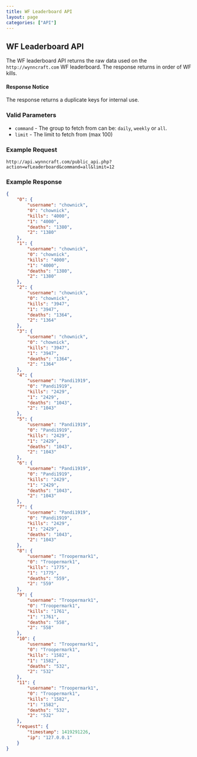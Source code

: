 ```yaml
---
title: WF Leaderboard API
layout: page
categories: ["API"]
---
```


## WF Leaderboard API
The WF leaderboard API returns the raw data used on the `http://wynncraft.com` WF leaderboard. The response returns in order of WF kills.

#### Response Notice
The response returns a duplicate keys for internal use.

### Valid Parameters
* `command` - The group to fetch from can be: `daily`, `weekly` or `all`.
* `limit` - The limit to fetch from (max 100)

### Example Request
`http://api.wynncraft.com/public_api.php?action=wfLeaderboard&command=all&limit=12`

### Example Response
```json
{
    "0": {
        "username": "chownick",
        "0": "chownick",
        "kills": "4000",
        "1": "4000",
        "deaths": "1380",
        "2": "1380"
    },
    "1": {
        "username": "chownick",
        "0": "chownick",
        "kills": "4000",
        "1": "4000",
        "deaths": "1380",
        "2": "1380"
    },
    "2": {
        "username": "chownick",
        "0": "chownick",
        "kills": "3947",
        "1": "3947",
        "deaths": "1364",
        "2": "1364"
    },
    "3": {
        "username": "chownick",
        "0": "chownick",
        "kills": "3947",
        "1": "3947",
        "deaths": "1364",
        "2": "1364"
    },
    "4": {
        "username": "Pandi1919",
        "0": "Pandi1919",
        "kills": "2429",
        "1": "2429",
        "deaths": "1043",
        "2": "1043"
    },
    "5": {
        "username": "Pandi1919",
        "0": "Pandi1919",
        "kills": "2429",
        "1": "2429",
        "deaths": "1043",
        "2": "1043"
    },
    "6": {
        "username": "Pandi1919",
        "0": "Pandi1919",
        "kills": "2429",
        "1": "2429",
        "deaths": "1043",
        "2": "1043"
    },
    "7": {
        "username": "Pandi1919",
        "0": "Pandi1919",
        "kills": "2429",
        "1": "2429",
        "deaths": "1043",
        "2": "1043"
    },
    "8": {
        "username": "Troopermark1",
        "0": "Troopermark1",
        "kills": "1775",
        "1": "1775",
        "deaths": "559",
        "2": "559"
    },
    "9": {
        "username": "Troopermark1",
        "0": "Troopermark1",
        "kills": "1761",
        "1": "1761",
        "deaths": "558",
        "2": "558"
    },
    "10": {
        "username": "Troopermark1",
        "0": "Troopermark1",
        "kills": "1582",
        "1": "1582",
        "deaths": "532",
        "2": "532"
    },
    "11": {
        "username": "Troopermark1",
        "0": "Troopermark1",
        "kills": "1582",
        "1": "1582",
        "deaths": "532",
        "2": "532"
    },
    "request": {
        "timestamp": 1419291226,
        "ip": "127.0.0.1"
    }
}
```
